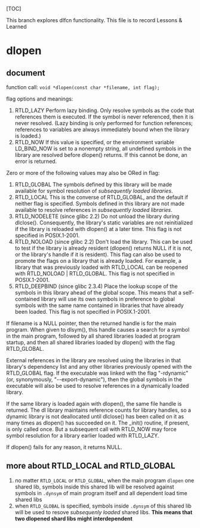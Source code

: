 [TOC]

This branch explores dlfcn functionality. This file is to record Lessons & Learned

# dlopen

## document

function call: `void *dlopen(const char *filename, int flag);`

flag options and meanings:

1. RTLD_LAZY
   Perform lazy binding. Only resolve symbols as the code that references them is executed. If the symbol is never referenced, then it is never resolved. (Lazy binding is only performed for function references; references to variables are always immediately bound when the library is loaded.)
2. RTLD_NOW
   If this value is specified, or the environment variable LD_BIND_NOW is set to a nonempty string, all undefined symbols in the library are resolved before dlopen() returns. If this cannot be done, an error is returned.

Zero or more of the following values may also be ORed in flag:

1. RTLD_GLOBAL
   The symbols defined by this library will be made available for symbol resolution of *subsequently loaded libraries*.
2. RTLD_LOCAL
   This is the converse of RTLD_GLOBAL, and the default if neither flag is specified. Symbols defined in this library are not made available to resolve references in *subsequently loaded libraries*.
3. RTLD_NODELETE (since glibc 2.2)
   Do not unload the library during dlclose(). Consequently, the library's static variables are not reinitialized if the library is reloaded with dlopen() at a later time. This flag is not specified in POSIX.1-2001.
4. RTLD_NOLOAD (since glibc 2.2)
   Don't load the library. This can be used to test if the library is already resident (dlopen() returns NULL if it is not, or the library's handle if it is resident). This flag can also be used to promote the flags on a library that is already loaded. For example, a library that was previously loaded with RTLD_LOCAL can be reopened with RTLD_NOLOAD | RTLD_GLOBAL. This flag is not specified in POSIX.1-2001.
5. RTLD_DEEPBIND (since glibc 2.3.4)
   Place the lookup scope of the symbols in this library ahead of the global scope. This means that a self-contained library will use its own symbols in preference to global symbols with the same name contained in libraries that have already been loaded. This flag is not specified in POSIX.1-2001.

If filename is a NULL pointer, then the returned handle is for the main program. When given to dlsym(), this handle causes a search for a symbol in the main program, followed by all shared libraries loaded at program startup, and then all shared libraries loaded by dlopen() with the flag RTLD_GLOBAL.

External references in the library are resolved using the libraries in that library's dependency list and any other libraries previously opened with the RTLD_GLOBAL flag. If the executable was linked with the flag "-rdynamic" (or, synonymously, "--export-dynamic"), then the global symbols in the executable will also be used to resolve references in a dynamically loaded library.

If the same library is loaded again with dlopen(), the same file handle is returned. The dl library maintains reference counts for library handles, so a dynamic library is not deallocated until dlclose() has been called on it as many times as dlopen() has succeeded on it. The _init() routine, if present, is only called once. But a subsequent call with RTLD_NOW may force symbol resolution for a library earlier loaded with RTLD_LAZY.

If dlopen() fails for any reason, it returns NULL.

## more about RTLD_LOCAL and RTLD_GLOBAL

1. no matter `RTLD_LOCAL` or `RTLD_GLOBAL`, when the main program `dlopen` one shared lib, symbols inside this shared lib will be resolved against symbols in `.dynsym` of main program itself and all dependent load time shared libs
2. when `RTLD_GLOBAL` is specified, symbols inside `.dynsym` of this shared lib will be used to resove *subsequenly loaded* shared libs. **This means that two dlopened shard libs might interdependent**